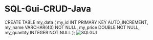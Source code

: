 # SQL-Gui-CRUD-Java
CREATE TABLE my_data ( my_id INT PRIMARY KEY AUTO_INCREMENT, my_name VARCHAR(40) NOT NULL, my_price DOUBLE NOT NULL, my_quantity INTEGER NOT NULL );
![SQLGUI](https://user-images.githubusercontent.com/65245922/115904665-f0460800-a45c-11eb-8e13-cb03c696a6ee.png)
